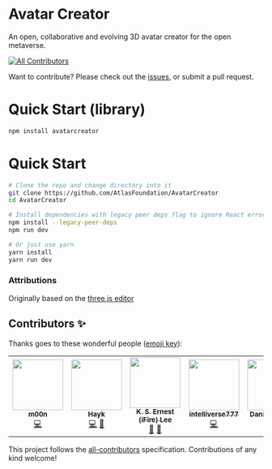 # Avatar Creator
An open, collaborative and evolving 3D avatar creator for the open metaverse.

<!-- ALL-CONTRIBUTORS-BADGE:START - Do not remove or modify this section -->
[![All Contributors](https://img.shields.io/badge/all_contributors-5-orange.svg?style=flat-square)](#contributors-)
<!-- ALL-CONTRIBUTORS-BADGE:END -->

Want to contribute? Please check out the [issues](https://github.com/AtlasFoundation/AvatarCreator/issues), or submit a pull request.


# Quick Start (library)
```bash
npm install avatarcreator
```

# Quick Start
```bash
# Clone the repo and change directory into it
git clone https://github.com/AtlasFoundation/AvatarCreator
cd AvatarCreator

# Install dependencies with legacy peer deps flag to ignore React errors
npm install --legacy-peer-deps
npm run dev

# Or just use yarn
yarn install
yarn run dev
```

### Attributions
Originally based on the [three.js editor](https://threejs.org/editor/)

## Contributors ✨

Thanks goes to these wonderful people ([emoji key](https://allcontributors.org/docs/en/emoji-key)):

<!-- ALL-CONTRIBUTORS-LIST:START - Do not remove or modify this section -->
<!-- prettier-ignore-start -->
<!-- markdownlint-disable -->
<table>
  <tr>
    <td align="center"><a href="https://github.com/lalalune"><img src="https://avatars.githubusercontent.com/u/18633264?v=4?s=100" width="100px;" alt=""/><br /><sub><b>m00n</b></sub></a><br /><a href="https://github.com/AtlasFoundation/AvatarCreator/commits?author=lalalune" title="Code">💻</a></td>
    <td align="center"><a href="https://github.com/mavisakalayan"><img src="https://avatars.githubusercontent.com/u/55106546?v=4?s=100" width="100px;" alt=""/><br /><sub><b>Hayk</b></sub></a><br /><a href="https://github.com/AtlasFoundation/AvatarCreator/commits?author=mavisakalayan" title="Code">💻</a> <a href="#design-mavisakalayan" title="Design">🎨</a></td>
    <td align="center"><a href="https://github.com/fire"><img src="https://avatars.githubusercontent.com/u/32321?v=4?s=100" width="100px;" alt=""/><br /><sub><b>K. S. Ernest (iFire) Lee</b></sub></a><br /><a href="#ideas-fire" title="Ideas, Planning, & Feedback">🤔</a> <a href="#research-fire" title="Research">🔬</a></td>
    <td align="center"><a href="https://github.com/intelliverse777"><img src="https://avatars.githubusercontent.com/u/103969701?v=4?s=100" width="100px;" alt=""/><br /><sub><b>intelliverse777</b></sub></a><br /><a href="https://github.com/AtlasFoundation/AvatarCreator/commits?author=intelliverse777" title="Code">💻</a></td>
    <td align="center"><a href="http://cipherproxy.com"><img src="https://avatars.githubusercontent.com/u/86984714?v=4?s=100" width="100px;" alt=""/><br /><sub><b>Daniel McCoy</b></sub></a><br /><a href="https://github.com/AtlasFoundation/AvatarCreator/commits?author=cp-daniel-mccoy" title="Code">💻</a></td>
  </tr>
</table>

<!-- markdownlint-restore -->
<!-- prettier-ignore-end -->

<!-- ALL-CONTRIBUTORS-LIST:END -->

This project follows the [all-contributors](https://github.com/all-contributors/all-contributors) specification. Contributions of any kind welcome!